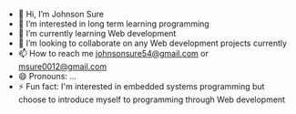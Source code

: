 - 👋 Hi, I’m Johnson Sure
- 👀 I’m interested in long term learning programming
- 🌱 I’m currently learning Web development
- 💞️ I’m looking to collaborate on any Web development projects currently
- 📫 How to reach me johnsonsure54@gmail.com or msure0012@gmail.com
- 😄 Pronouns: ...
- ⚡ Fun fact: I'm interested in embedded systems programming but choose to introduce myself to programming through Web development

<!---
JohnsonSureDotDev/JohnsonSureDotDev is a ✨ special ✨ repository because its `README.md` (this file) appears on your GitHub profile.
You can click the Preview link to take a look at your changes.
--->
